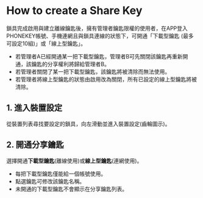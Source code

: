# How to create a Share Key

鎖具完成啟用與建立離線鑰匙後，擁有管理者鑰匙限權的使用者，在APP登入PHONEKEY帳號、手機連網且與鎖具連線的狀態下，可開通「下載型鑰匙 \(最多可設定10組\)」或「線上型鑰匙」。

* 若管理者A已經開通某一把下載型鑰匙，管理者B可先關閉該鑰匙再重新開通，該鑰匙的分享權利將歸給管理者B。
* 若管理者關閉了某一把下載型鑰匙，該鑰匙將被清除而無法使用。
* 若管理者將線上型鑰匙的狀態由啟用改為關閉，所有已設定的線上型鑰匙將被清除。

## 1. 進入裝置設定

從裝置列表尋找要設定的鎖具，向左滑動並進入裝置設定\(齒輪圖示\)。

 

## 2. 開通分享鑰匙

選擇開通**下載型鑰匙**\(離線使用\)或**線上型鑰匙**\(連網使用\)。

* 每把下載型鑰匙僅能給一個帳號使用。
* 點選鑰匙可修改該鑰匙名稱。
* 未開通的下載型鑰匙不會顯示在分享鑰匙列表。

 

